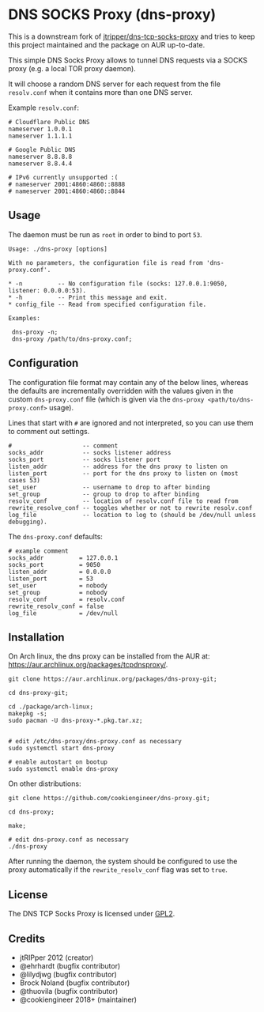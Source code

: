 # DNS SOCKS Proxy (dns-proxy)

This is a downstream fork of [jtripper/dns-tcp-socks-proxy](https://github.com/jtripper/dns-tcp-socks-proxy)
and tries to keep this project maintained and the package on AUR up-to-date.


This simple DNS Socks Proxy allows to tunnel DNS requests via a SOCKS proxy
(e.g. a local TOR proxy daemon).

It will choose a random DNS server for each request from the file `resolv.conf`
when it contains more than one DNS server.

Example `resolv.conf`:

```
# Cloudflare Public DNS
nameserver 1.0.0.1
nameserver 1.1.1.1

# Google Public DNS
nameserver 8.8.8.8
nameserver 8.8.4.4

# IPv6 currently unsupported :(
# nameserver 2001:4860:4860::8888
# nameserver 2001:4860:4860::8844
```


## Usage

The daemon must be run as `root` in order to bind to port `53`.

```
Usage: ./dns-proxy [options]

With no parameters, the configuration file is read from 'dns-proxy.conf'.

* -n          -- No configuration file (socks: 127.0.0.1:9050, listener: 0.0.0.0:53).
* -h          -- Print this message and exit.
* config_file -- Read from specified configuration file.

Examples:

 dns-proxy -n;
 dns-proxy /path/to/dns-proxy.conf;
```


## Configuration

The configuration file format may contain any of the below lines, whereas the defaults
are incrementally overridden with the values given in the custom `dns-proxy.conf` file
(which is given via the `dns-proxy <path/to/dns-proxy.conf>` usage).

Lines that start with `#` are ignored and not interpreted, so you can use them to
comment out settings.

```
#                    -- comment
socks_addr           -- socks listener address
socks_port           -- socks listener port
listen_addr          -- address for the dns proxy to listen on
listen_port          -- port for the dns proxy to listen on (most cases 53)
set_user             -- username to drop to after binding
set_group            -- group to drop to after binding
resolv_conf          -- location of resolv.conf file to read from
rewrite_resolve_conf -- toggles whether or not to rewrite resolv.conf
log_file             -- location to log to (should be /dev/null unless debugging).
```

The `dns-proxy.conf` defaults:

```
# example comment
socks_addr          = 127.0.0.1
socks_port          = 9050
listen_addr         = 0.0.0.0
listen_port         = 53
set_user            = nobody
set_group           = nobody
resolv_conf         = resolv.conf
rewrite_resolv_conf = false
log_file            = /dev/null
```


## Installation

On Arch linux, the dns proxy can be installed from the AUR at: https://aur.archlinux.org/packages/tcpdnsproxy/.

```
git clone https://aur.archlinux.org/packages/dns-proxy-git;

cd dns-proxy-git;

cd ./package/arch-linux;
makepkg -s;
sudo pacman -U dns-proxy-*.pkg.tar.xz;


# edit /etc/dns-proxy/dns-proxy.conf as necessary
sudo systemctl start dns-proxy

# enable autostart on bootup
sudo systemctl enable dns-proxy
```

On other distributions:

```
git clone https://github.com/cookiengineer/dns-proxy.git;

cd dns-proxy;

make;

# edit dns-proxy.conf as necessary
./dns-proxy
```


After running the daemon, the system should be configured to use the proxy automatically
if the `rewrite_resolv_conf` flag was set to `true`.


## License

The DNS TCP Socks Proxy is licensed under [GPL2](./LICENSE).


## Credits

- jtRIPper 2012 (creator)
- @ehrhardt (bugfix contributor)
- @lilydjwg (bugfix contributor)
- Brock Noland (bugfix contributor)
- @thuovila (bugfix contributor)
- @cookiengineer 2018+ (maintainer)

